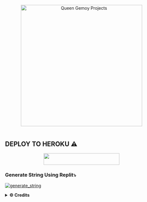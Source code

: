 <p align="center">
   <a href="https://github.com/brut69/Gemoy-UserBot"><img src="https://telegra.ph/file/6f95912d305ad85457f39.jpg" alt="Queen Gemoy Projects" width=400px></a>
   <br>
   <br>
</p>

## DEPLOY TO HEROKU ⚠️
<p align="center"><a href="https://heroku.com/deploy?template=https://github.com/brut69/Gemoy-Userbot/tree/Gemoy-Userbot"> <img src="https://img.shields.io/badge/Deploy%20To%20Heroku-indigo?style=flat&logo=heroku" width="250" height="38.60" /></a></p>

### Generate String Using Replit⤵️

<a href="https://replit.com/@Vckyou/Geez-String-Session#main.py"><img src="https://img.shields.io/badge/run-string__session.py-magenta?style=for-the-badge&logo=repl.it" alt="generate_string" /></a>


<details>
  <summary><b>© Credits</b></summary>


 🙏 **THANK YOU VERY MUCH FOR**

*   [VCKYOU](https://github.com/Vckyou/Geez-Project)    Geez - Project
*   [X_iMFiNe](https://github.com/ximfine/xBot-Remix)    XBOT-REMIX
*   [Koala](https://github.com/ManusiaRakitan/Kampang-Bot)    Kampang - Bot
*   [RaphielGang](https://github.com/RaphielGang)    Telegram - Paperplane
*   [AvinashReddy3108](https://github.com/AvinashReddy3108)    PaperplaneExtended
*   [TeamUserge](https://github.com/UsergeTeam/Userge)    Userge
*   [sandy1709](https://github.com/sandy1709/catuserbot)    CatUserbot
*   DAN TERIMAKASIH BANYAK KEPADA USERBOT INDONESIA LAINNYA🙏


## Stay Support 🚀
*   [LonamiWebs](https://github.com/LonamiWebs/) and [Telethon](https://github.com/LonamiWebs/Telethon)
